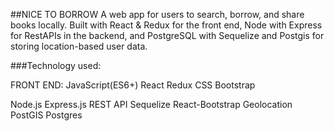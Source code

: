 ##NICE TO BORROW
A web app for users to search, borrow, and share books locally. Built with React & Redux for the front end, Node with Express for RestAPIs in the backend, and PostgreSQL with Sequelize and Postgis for storing location-based user data.


###Technology used:

FRONT END:
JavaScript(ES6+)
React
Redux
CSS
Bootstrap

[BACK END]:(https://github.com/GoksenCodes/nice-to-borrow-server)
Node.js
Express.js
REST API
Sequelize
React-Bootstrap
Geolocation 
PostGIS
Postgres

